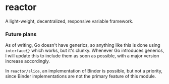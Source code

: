 # reactor
A light-weight, decentralized, responsive variable framework.


### Future plans
As of writing, Go doesn't have generics, so anything like this is done using 
`interface{}` which works, but it's clunky. Whenever Go introduces generics, I 
will update this to include them as soon as possible, with a major version
increase accordingly.

In `reactor/slice`, an implementation of Binder is possible, but not a priority, since Binder 
implementations are not the primary feature of this module.

